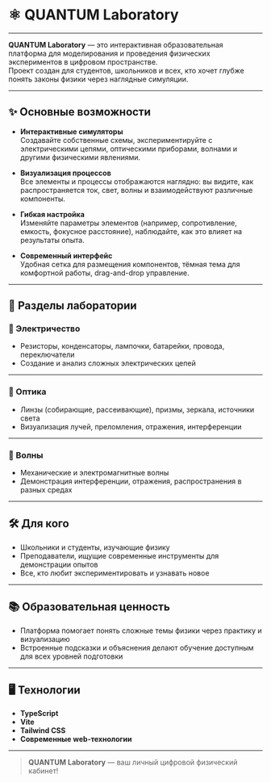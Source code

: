 # ⚛️ QUANTUM Laboratory

---

**QUANTUM Laboratory** — это интерактивная образовательная платформа для моделирования и проведения физических экспериментов в цифровом пространстве.  
Проект создан для студентов, школьников и всех, кто хочет глубже понять законы физики через наглядные симуляции.

---

## ✨ Основные возможности

- **Интерактивные симуляторы**  
  Создавайте собственные схемы, экспериментируйте с электрическими цепями, оптическими приборами, волнами и другими физическими явлениями.

- **Визуализация процессов**  
  Все элементы и процессы отображаются наглядно: вы видите, как распространяется ток, свет, волны и взаимодействуют различные компоненты.

- **Гибкая настройка**  
  Изменяйте параметры элементов (например, сопротивление, емкость, фокусное расстояние), наблюдайте, как это влияет на результаты опыта.

- **Современный интерфейс**  
  Удобная сетка для размещения компонентов, тёмная тема для комфортной работы, drag-and-drop управление.

---

## 🧩 Разделы лаборатории

### 🔌 Электричество  
- Резисторы, конденсаторы, лампочки, батарейки, провода, переключатели  
- Создание и анализ сложных электрических цепей

---

### 🔬 Оптика  
- Линзы (собирающие, рассеивающие), призмы, зеркала, источники света  
- Визуализация лучей, преломления, отражения, интерференции

---

### 🌊 Волны  
- Механические и электромагнитные волны  
- Демонстрация интерференции, отражения, распространения в разных средах

---

## 🛠️ Для кого

- Школьники и студенты, изучающие физику
- Преподаватели, ищущие современные инструменты для демонстрации опытов
- Все, кто любит экспериментировать и узнавать новое

---

## 📚 Образовательная ценность

- Платформа помогает понять сложные темы физики через практику и визуализацию
- Встроенные подсказки и объяснения делают обучение доступным для всех уровней подготовки

---

## 🖥️ Технологии

- **TypeScript**
- **Vite**
- **Tailwind CSS**
- **Современные web-технологии**

---

> **QUANTUM Laboratory** — ваш личный цифровой физический кабинет!

